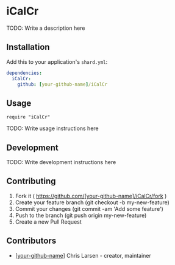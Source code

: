 # iCalCr

TODO: Write a description here

## Installation

Add this to your application's `shard.yml`:

```yaml
dependencies:
  iCalCr:
    github: [your-github-name]/iCalCr
```

## Usage

```crystal
require "iCalCr"
```

TODO: Write usage instructions here

## Development

TODO: Write development instructions here

## Contributing

1. Fork it ( https://github.com/[your-github-name]/iCalCr/fork )
2. Create your feature branch (git checkout -b my-new-feature)
3. Commit your changes (git commit -am 'Add some feature')
4. Push to the branch (git push origin my-new-feature)
5. Create a new Pull Request

## Contributors

- [[your-github-name]](https://github.com/[your-github-name]) Chris Larsen - creator, maintainer
